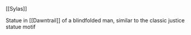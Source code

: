 [[Sylas]]

Statue in [[Dawntrail]] of a blindfolded man, similar to the classic justice statue motif 